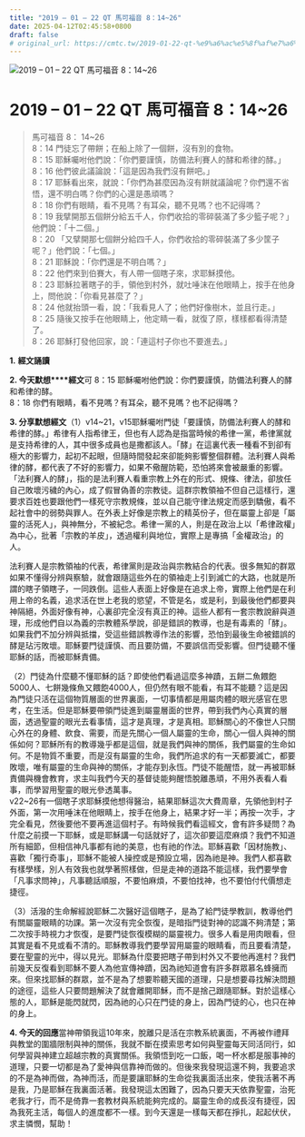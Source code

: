 ```yaml
---
title: "2019 – 01 – 22 QT 馬可福音 8：14~26"
date: 2025-04-12T02:45:58+0800
draft: false
# original_url: https://cmtc.tw/2019-01-22-qt-%e9%a6%ac%e5%8f%af%e7%a6%8f%e9%9f%b3-8%ef%bc%9a1426
---
```


![2019 – 01 – 22 QT 馬可福音 8：14\~26](/images/qt.jpg   "2019 – 01 – 22 QT 馬可福音 8：14\~26")

# 2019 – 01 – 22 QT 馬可福音 8：14\~26

> 馬可福音 8： 14\~26  
> 8：14 門徒忘了帶餅；在船上除了一個餅，沒有別的食物。  
> 8：15 耶穌囑咐他們說：「你們要謹慎，防備法利賽人的酵和希律的酵。」  
> 8：16 他們彼此議論說：「這是因為我們沒有餅吧。」  
> 8：17 耶穌看出來，就說：「你們為甚麼因為沒有餅就議論呢？你們還不省悟，還不明白嗎？你們的心還是愚頑嗎？  
> 8：18 你們有眼睛，看不見嗎？有耳朵，聽不見嗎？也不記得嗎？  
> 8：19 我擘開那五個餅分給五千人，你們收拾的零碎裝滿了多少籃子呢？」他們說：「十二個。」  
> 8：20 「又擘開那七個餅分給四千人，你們收拾的零碎裝滿了多少筐子呢？」他們說：「七個。」  
> 8：21 耶穌說：「你們還是不明白嗎？」  
> 8：22 他們來到伯賽大，有人帶一個瞎子來，求耶穌摸他。  
> 8：23 耶穌拉著瞎子的手，領他到村外，就吐唾沫在他眼睛上，按手在他身上，問他說：「你看見甚麼了？」  
> 8：24 他就抬頭一看，說：「我看見人了；他們好像樹木，並且行走。」  
> 8：25 隨後又按手在他眼睛上，他定睛一看，就復了原，樣樣都看得清楚了。  
> 8：26 耶穌打發他回家，說：「連這村子你也不要進去。」

**1.** **經文誦讀**

**2. 今天默想****經文**可 8：15 耶穌囑咐他們說：你們要謹慎，防備法利賽人的酵和希律的酵。  
8：18 你們有眼睛，看不見嗎？有耳朵，聽不見嗎？也不記得嗎？

**3. 分享默想經文**（1）v14\~21，v15耶穌囑咐門徒「要謹慎，防備法利賽人的酵和希律的酵。」希律有人指希律王，但也有人認為是指當時候的希律一黨，希律黨就是支持希律的人，其中很多成員也是撒都該人。「酵」在這裏代表一種看不到卻有極大的影響力，起初不起眼，但隨時間發起來卻能夠影響整個群體。法利賽人與希律的酵，都代表了不好的影響力，如果不儆醒防範，恐怕將來會被嚴重的影響。「法利賽人的酵」，指的是法利賽人看重宗教上外在的形式、規條、律法，卻放任自己敗壞污穢的內心，成了假冒偽善的宗教徒。這群宗教領袖不但自己這樣行，還要求百姓也要跟他們一樣死守宗教規條，並以自己能守律法規定而感到驕傲，看不起社會中的弱勢與罪人。在外表上好像是宗教上的精英份子，但在屬靈上卻是「屬靈的活死人」，與神無分，不被紀念。希律一黨的人，則是在政治上以「希律政權」為中心，批著「宗教的羊皮」，透過權利與地位，實際上是專搞「金權政治」的人。

法利賽人是宗教領袖的代表，希律黨則是政治與宗教結合的代表。很多無知的群眾如果不懂得分辨與察驗，就會跟隨這些外在的領袖走上引到滅亡的大路，也就是所謂的瞎子領瞎子，一同跌倒。這些人表面上好像是在追求上帝，實際上他們是在利用上帝的名義，追求活在世上老我的慾望，不管是名，或是利，到最後他們都要與神隔絕，外面好像有神，心裏卻完全沒有真正的神。這些人都有一套宗教說辭與道理，形成他們自以為義的宗教體系學說，卻是錯誤的教導，也是有毒素的「酵」。如果我們不加分辨與抵擋，受這些錯誤教導作法的影響，恐怕到最後生命被錯誤的酵是玷污敗壞。耶穌要門徒謹慎、而且要防備，不要誤信而受影響。但門徒聽不懂耶穌的話，而被耶穌責備。

（2）門徒為什麼聽不懂耶穌的話？即使他們看過這麼多神蹟，五餅二魚餵飽5000人、七餅幾條魚又餵飽4000人，但仍然有眼不能看，有耳不能聽？這是因為門徒只活在這個物質層面的世界裏面，一切事情都是用屬肉體的眼光感官在思考，在生活。但是耶穌要帶領門徒進到屬靈層面的世界，帶到我們內心真實的層面，透過聖靈的眼光去看事情，這才是真理，才是真相。耶穌關心的不像世人只關心外在的身體、飲食、需要，而是先關心一個人屬靈的生命，關心一個人與神的關係如何？耶穌所有的教導幾乎都是這個，就是我們與神的關係，我們屬靈的生命如何。不是物質不重要，而是沒有屬靈的生命，我們所追求的有一天都要滅亡，都要敗壞，唯有屬靈的生命與神的關係，才能存到永恆。門徒不能醒悟，就一再被耶穌責備與機會教育，求主叫我們今天的基督徒能夠醒悟脫離愚頑，不用外表看人看事，而學習用聖靈的眼光參透萬事。  
v22\~26有一個瞎子求耶穌摸他想得醫治，結果耶穌這次大費周章，先領他到村子外面，第一次用唾沫在他眼睛上，按手在他身上，結果才好一半；再按一次手，才完全看見，然後要他不要再進這個村子。有時候我們看這經文，會有許多疑問？為什麼之前摸一下耶穌，或是耶穌講一句話就好了，這次卻要這麼麻煩？我們不知道所有細節，但相信神凡事都有祂的美意，也有祂的作法。耶穌喜歡「因材施教」、喜歡「獨行奇事」，耶穌不能被人操控或是預設立場，因為祂是神。我們人都喜歡有樣學樣，別人有效我也就學著照樣做，但是走神的道路不能這樣，我們要學會「凡事求問神」，凡事聽話順服，不要怕麻煩，不要怕找神，也不要怕付代價想走捷徑。

（3）活潑的生命解經說耶穌二次醫好這個瞎子，是為了給門徒學教訓，教導他們有關屬靈眼睛的功課。第一次沒有完全恢復，是暗指門徒對神的認識不夠清楚；第二次按手時視力才恢復，是要門徒恢復模糊的屬靈視力。很多人看是用肉眼看，但其實是看不見或看不清的。耶穌教導我們要學習用屬靈的眼睛看，而且要看清楚，要在聖靈的光中，得以見光。耶穌為什麼要把瞎子帶到村外又不要他再進村？我們前幾天反復看到耶穌不要人為他宣傳神蹟，因為祂知道會有許多群眾慕名蜂擁而來。但來找耶穌的群眾，並不是為了想要聆聽天國的道理，只是想要尋找解決問題的途徑，這些人只要問題解決了就會離開耶穌，而不是捨己跟隨耶穌。對於這樣心態的人，耶穌是能閃就閃，因為祂的心只在門徒的身上，因為門徒的心，也只在神的身上。

**4. 今天的回應**當神帶領我這10年來，脫離只是活在宗教系統裏面，不再被作禮拜與教堂的圍牆限制與神的關係，我就不斷在摸索思考如何與聖靈每天同活同行，如何學習與神建立超越宗教的真實關係。我領悟到吃一口飯，喝一杯水都是服事神的道理，只要一切都是為了愛神與信靠神而做的。但後來我發現這還不夠，我要追求的不是為神而做，為神而活，而是要讓耶穌的生命從我裏面活出來，使我活著不再是我，乃是耶穌在我裏面活著。我發現這太困難了，因為只要天天依靠聖靈，治死老我才行，而不是倚靠一套教材與系統能夠完成的。屬靈生命的成長沒有捷徑，因為我死主活，每個人的進度都不一樣。到今天還是一樣每天都在掙扎，起起伏伏，求主憐憫，幫助！